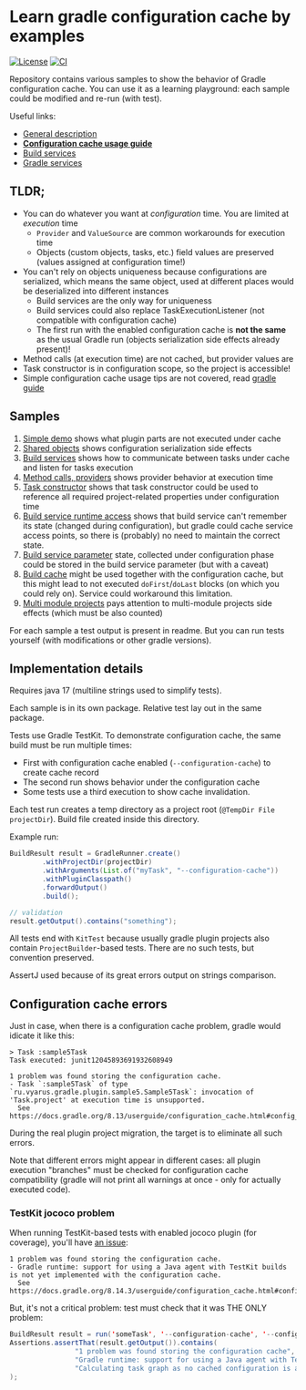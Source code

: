 # Learn gradle configuration cache by examples
[![License](https://img.shields.io/badge/license-MIT-blue.svg)](http://www.opensource.org/licenses/MIT)
[![CI](https://github.com/xvik/learn-gradle-configuration-cache/actions/workflows/CI.yml/badge.svg)](https://github.com/xvik/learn-gradle-configuration-cache/actions/workflows/CI.yml)

Repository contains various samples to show the behavior of Gradle configuration cache.
You can use it as a learning playground: each sample could be modified and re-run (with test). 

Useful links:

* [General description](https://docs.gradle.org/current/userguide/configuration_cache.html)
* [**Configuration cache usage guide**](https://docs.gradle.org/current/userguide/configuration_cache_requirements.html) 
* [Build services](https://docs.gradle.org/current/userguide/build_services.html)
* [Gradle services](https://docs.gradle.org/current/userguide/service_injection.html#service_injection)

## TLDR;

* You can do whatever you want at *configuration* time. You are limited at *execution* time
    - `Provider` and `ValueSource` are common workarounds for execution time
    - Objects (custom objects, tasks, etc.) field values are preserved (values assigned at configuration time!) 
* You can't rely on objects uniqueness because configurations are serialized, which means the same object,
used at different places would be deserialized into different instances
    - Build services are the only way for uniqueness
    - Build services could also replace TaskExecutionListener (not compatible with configuration cache)
    - The first run with the enabled configuration cache is **not the same** as the usual Gradle run (objects
      serialization side effects already present)!
* Method calls (at execution time) are not cached, but provider values are
* Task constructor is in configuration scope, so the project is accessible!
* Simple configuration cache usage tips are not covered, read [gradle guide](https://docs.gradle.org/current/userguide/configuration_cache_requirements.html)

## Samples

1. [Simple demo](src/main/java/ru/vyarus/gradle/plugin/sample1/) shows what plugin parts are not executed under cache
2. [Shared objects](src/main/java/ru/vyarus/gradle/plugin/sample2/) shows configuration serialization side effects
3. [Build services](src/main/java/ru/vyarus/gradle/plugin/sample3/) shows how to communicate between tasks under cache and listen for tasks execution
4. [Method calls, providers](src/main/java/ru/vyarus/gradle/plugin/sample4/) shows provider behavior at execution time 
5. [Task constructor](src/main/java/ru/vyarus/gradle/plugin/sample5/) shows that task constructor could be used to reference all required 
project-related properties under configuration time 
6. [Build service runtime access](src/main/java/ru/vyarus/gradle/plugin/sample6/) shows that build service
can't remember its state (changed during configuration), but gradle could cache service access
points, so there is (probably) no need to maintain the correct state.
7. [Build service parameter](src/main/java/ru/vyarus/gradle/plugin/sample7/) state, collected under configuration phase
could be stored in the build service parameter (but with a caveat)
8. [Build cache](src/main/java/ru/vyarus/gradle/plugin/sample8/) might be used together with the configuration cache,
but this might lead to not executed `doFirst`/`doLast` blocks (on which you could rely on). Service could workaround this
limitation.
9. [Multi module projects](src/main/java/ru/vyarus/gradle/plugin/sample9/) pays attention to multi-module
projects side effects (which must be also counted)

For each sample a test output is present in readme. But you can run tests yourself 
(with modifications or other gradle versions).

## Implementation details

Requires java 17 (multiline strings used to simplify tests).

Each sample is in its own package. Relative test lay out in the same package.

Tests use Gradle TestKit. To demonstrate configuration cache, the same build must be run 
multiple times:

* First with configuration cache enabled (`--configuration-cache`) to create cache record
* The second run shows behavior under the configuration cache
* Some tests use a third execution to show cache invalidation.

Each test run creates a temp directory as a project root (`@TempDir File projectDir`).
Build file created inside this directory.

Example run:

```java
BuildResult result = GradleRunner.create()
        .withProjectDir(projectDir)
        .withArguments(List.of("myTask", "--configuration-cache"))
        .withPluginClasspath()
        .forwardOutput()
        .build();

// validation
result.getOutput().contains("something");
```

All tests end with `KitTest` because usually gradle plugin projects also contain `ProjectBuilder`-based
tests. There are no such tests, but convention preserved.

AssertJ used because of its great errors output on strings comparison.

## Configuration cache errors

Just in case, when there is a configuration cache problem, gradle would idicate it like this:

```
> Task :sample5Task
Task executed: junit12045893691932608949

1 problem was found storing the configuration cache.
- Task `:sample5Task` of type `ru.vyarus.gradle.plugin.sample5.Sample5Task`: invocation of 'Task.project' at execution time is unsupported.
  See https://docs.gradle.org/8.13/userguide/configuration_cache.html#config_cache:requirements:use_project_during_execution

```

During the real plugin project migration, the target is to eliminate all such errors.

Note that different errors might appear in different cases: all plugin execution "branches" must be checked for 
configuration cache compatibility (gradle will not print all warnings at once - only for actually executed code).

### TestKit jococo problem

When running TestKit-based tests with enabled jococo plugin (for coverage), you'll have [an issue](https://docs.gradle.org/8.14.3/userguide/configuration_cache.html#config_cache:not_yet_implemented:testkit_build_with_java_agent):

```
1 problem was found storing the configuration cache.
- Gradle runtime: support for using a Java agent with TestKit builds is not yet implemented with the configuration cache.
  See https://docs.gradle.org/8.14.3/userguide/configuration_cache.html#config_cache:not_yet_implemented:testkit_build_with_java_agent
```

But, it's not a critical problem: test must check that it was THE ONLY problem:

```java
BuildResult result = run('someTask', '--configuration-cache', '--configuration-cache-problems=warn');
Assertions.assertThat(result.getOutput()).contains(
                "1 problem was found storing the configuration cache",
                "Gradle runtime: support for using a Java agent with TestKit",
                "Calculating task graph as no cached configuration is available for tasks:"
);
```
